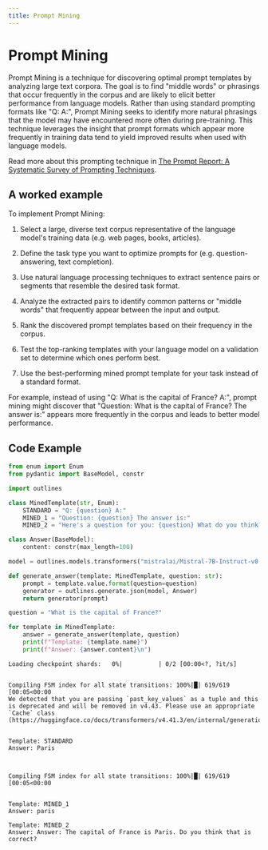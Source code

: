 ```yaml
---
title: Prompt Mining
---
```


# Prompt Mining


Prompt Mining is a technique for discovering optimal prompt templates by analyzing large text corpora. The goal is to find "middle words" or phrasings that occur frequently in the corpus and are likely to elicit better performance from language models. Rather than using standard prompting formats like "Q: A:", Prompt Mining seeks to identify more natural phrasings that the model may have encountered more often during pre-training. This technique leverages the insight that prompt formats which appear more frequently in training data tend to yield improved results when used with language models.

Read more about this prompting technique in [The Prompt Report: A Systematic Survey of Prompting Techniques](https://arxiv.org/abs/2406.06608).

## A worked example


To implement Prompt Mining:

1. Select a large, diverse text corpus representative of the language model's training data (e.g. web pages, books, articles).

2. Define the task type you want to optimize prompts for (e.g. question-answering, text completion).

3. Use natural language processing techniques to extract sentence pairs or segments that resemble the desired task format.

4. Analyze the extracted pairs to identify common patterns or "middle words" that frequently appear between the input and output.

5. Rank the discovered prompt templates based on their frequency in the corpus.

6. Test the top-ranking templates with your language model on a validation set to determine which ones perform best.

7. Use the best-performing mined prompt template for your task instead of a standard format.

For example, instead of using "Q: What is the capital of France? A:", prompt mining might discover that "Question: What is the capital of France? The answer is:" appears more frequently in the corpus and leads to better model performance.

## Code Example





```python
from enum import Enum
from pydantic import BaseModel, constr

import outlines

class MinedTemplate(str, Enum):
    STANDARD = "Q: {question} A:"
    MINED_1 = "Question: {question} The answer is:"
    MINED_2 = "Here's a question for you: {question} What do you think?"

class Answer(BaseModel):
    content: constr(max_length=100)

model = outlines.models.transformers("mistralai/Mistral-7B-Instruct-v0.1", device="cuda")

def generate_answer(template: MinedTemplate, question: str):
    prompt = template.value.format(question=question)
    generator = outlines.generate.json(model, Answer)
    return generator(prompt)

question = "What is the capital of France?"

for template in MinedTemplate:
    answer = generate_answer(template, question)
    print(f"Template: {template.name}")
    print(f"Answer: {answer.content}\n")
```


    Loading checkpoint shards:   0%|          | 0/2 [00:00<?, ?it/s]


    Compiling FSM index for all state transitions: 100%|█| 619/619 [00:05<00:00
    We detected that you are passing `past_key_values` as a tuple and this is deprecated and will be removed in v4.43. Please use an appropriate `Cache` class (https://huggingface.co/docs/transformers/v4.41.3/en/internal/generation_utils#transformers.Cache)


    Template: STANDARD
    Answer: Paris



    Compiling FSM index for all state transitions: 100%|█| 619/619 [00:05<00:00


    Template: MINED_1
    Answer: paris

    Template: MINED_2
    Answer: Answer: The capital of France is Paris. Do you think that is correct?
